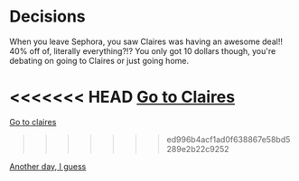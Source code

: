 # Decisions

When you leave Sephora, you saw Claires was having an awesome deal!!  40% off of, literally everything?!?  You only got 10 dollars though, you're debating on going to Claires or just going home.

<<<<<<< HEAD
[Go to Claires](../sephora/claires.md)
=======
[Go to claires](../sephora/claires.md)
>>>>>>> ed996b4acf1ad0f638867e58bd5289e2b22c9252

[Another day, I guess](../woke-up/woke-up.md)
